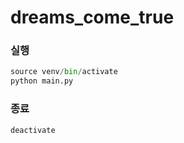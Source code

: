 # dreams_come_true

### 실행
```python
source venv/bin/activate
python main.py
```

### 종료
```python
deactivate
```